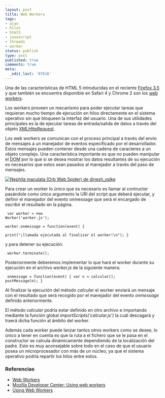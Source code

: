 ```yaml
---
layout: post
title: Web Workers
tags:
- ajax
- hilos
- html5
- javascript
- threads
- worker
status: publish
type: post
published: true
comments: true
meta:
  _edit_last: '87616'
---
```

Una de las características de HTML 5 introducidas en el reciente <a href="http://en-us.www.mozilla.com/en-US/firefox/3.5/releasenotes/" title="Firefox 3.5 Release Notes">Firefox 3.5</a> y que también se encuentra disponible en Safari 4 y Chrome 2 son los <a href="https://developer.mozilla.org/En/Using_web_workers" title="Using web workers">web workers</a>. 

Los workers proveen un mecanismo para poder ejecutar tareas que requieran mucho tiempo de ejecución en hilos directamente en el sistema operativo sin que bloqueen la interfaz del usuario. Una de sus utilidades principales es la de ejecutar tareas de entrada/salida de datos a través del objeto <a href="http://www.w3.org/TR/XMLHttpRequest/" title="The XMLHttpRequest Object">XMLHttpRequest</a>. 

Los web workers se comunican con el proceso principal a través del envío de mensajes a un manejador de eventos especificado por el desarrollador. Estos mensajes pueden contener desde una cadena de caracteres a un objeto complejo. Una característica importante es que no pueden manipular el <abbr title="Document Object Model">DOM</abbr> por lo que si se desea mostrar los datos resultantes de su ejecución es necesarios que estos sean pasados al manejador a través del paso de mensajes.

<a href="http://www.flickr.com/photos/dinesh_valke/1081956162/" title="un laborioso trabajador de la red"><img src="http://farm2.static.flickr.com/1325/1081956162_e5f955ff5a.jpg?v=0" alt="Nephila maculata (Orb Web Spider) de dinesh_valke" /></a>

Para crear un worker lo único que es necesario es llamar al contructor pasándole como único argumento la URI del script que deberá ejecutar, y definir el manejador del evento onmessage que será el encargado de escribir el resultado en la página.

<code class="javascript"><pre>
var worker = new Worker('worker.js');  
worker.onmessage = function(event) {  
     print("¡llamada ejecutada al finalizar el worker!\n");
}
</pre></code>

y para detener su ejecución:

<code><pre>
worker.terminate();
</pre></code>

Posteriormente deberemos implementar lo que hará el worker durante su ejecución en el archivo <em>worker.js</em> de la siguiente manera:

<code><pre>
onmessage = function(event) {
     var n = calcular();
     postMessage(n);
}
</pre></code>

Al finalizar la ejecución del método <em>calcular</em> el worker enviará un mensaje con el resultado que será recogido por el manejador del evento <em>onmessage</em> definido anteriormente.

El método <em>calcular</em> podría estar definido en otro archivo e importando mediante la función global <em>importScripts('calcular.js')</em> la cuál descagará y traerá dicha función al ámbito del worker.

Además cada worker puede lanzar tantos otros workers como se desee, lo único a tener en cuenta es que la ruta a el fichero que se le pasa en el constructor se calcula dinámicamente dependiendo de la localización del padre. Esto es muy aconsejable sobre todo en el caso de que el usuario posea un microprocesador con más de un núcleo, ya que el sistema operativo podría repartir los hilos entre estos.

<h3>Referencias</h3>
<ul>
<li><a href="http://www.whatwg.org/specs/web-workers/current-work/">Web Workers</a></li>
<li><a href="https://developer.mozilla.org/En/Using_web_workers">Mozilla Developer Center: Using web workers</a></li>
<li><a href="http://inimino.org/~inimino/blog/3box_web_workers">Using Web Workers</a></li>
</ul>
